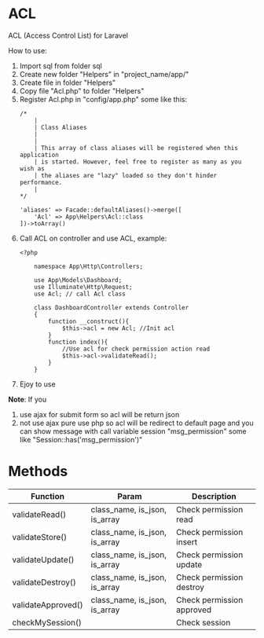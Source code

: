 # ACL
ACL (Access Control List) for Laravel

How to use:
1. Import sql from folder sql
2. Create new folder "Helpers" in "project_name/app/"
3. Create file in folder "Helpers"
4. Copy file "Acl.php" to folder "Helpers"
5. Register Acl.php in "config/app.php" some like this:
    ```
    /*
        |
        | Class Aliases
        |
        |
        | This array of class aliases will be registered when this application
        | is started. However, feel free to register as many as you wish as
        | the aliases are "lazy" loaded so they don't hinder performance.
        |
    */

    'aliases' => Facade::defaultAliases()->merge([
        'Acl' => App\Helpers\Acl::class
    ])->toArray()
    ```
6. Call ACL on controller and use ACL, example:
    ```
    <?php

        namespace App\Http\Controllers;

        use App\Models\Dashboard;
        use Illuminate\Http\Request;
        use Acl; // call Acl class

        class DashboardController extends Controller
        {
            function __construct(){
                $this->acl = new Acl; //Init acl
            }
            function index(){
                //Use acl for check permission action read
                $this->acl->validateRead();
            }
        }
    ```
7.  Ejoy to use   

__Note__: If you 
1. use ajax for submit form  so acl will be return json
2. not use ajax pure use php so acl will be redirect to default page and you can show message with call variable session "msg_permission" some like "Session::has('msg_permission')" 
# Methods
| Function | Param | Description |
| --- | --- | --- |
| validateRead() | class_name, is_json, is_array | Check permission read |
| validateStore() | class_name, is_json, is_array | Check permission insert |
| validateUpdate() | class_name, is_json, is_array | Check permission update |
| validateDestroy() | class_name, is_json, is_array | Check permission destroy |
| validateApproved() | class_name, is_json, is_array | Check permission approved |
| checkMySession() |  | Check session |
